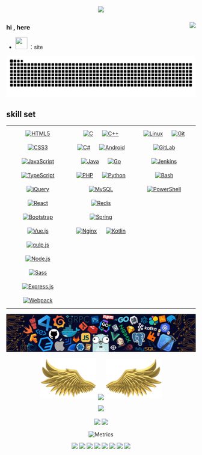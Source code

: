 <h1 align="center">
    <a href="https://www.roydon.top/">
        <img src="https://readme-typing-svg.herokuapp.com/?color=pink&lines=System.out.println(%22Hello%20World%22);console.log(%22https%3A%2F%2Fwww%2Eroydon%2Etop%22)&center=true&size=20">
    </a>
</h1>

[//]: # (访客数统计)
<img align="right" src="https://count.getloli.com/get/@:roydonGuo?theme=asoul">

### hi , here

- <a target="_blank" href="https://www.roydon.top/"><code><img height="32" width="32" src="https://bu.dusays.com/2022/11/17/6375f7ca6d26b.png"></code></a>
  ：site

[//]: # (贪吃蛇代码贡献图)

[//]: # (<div align="center"><img src="https://gcore.jsdelivr.net/gh/roydonGuo/roydonGuo/assets/github-contribution-grid-snake.svg" alt="snake"/></div>)
<picture>
  <source media="(prefers-color-scheme: dark)" srcset="https://raw.githubusercontent.com/roydonGuo/roydonGuo/output/github-contribution-grid-snake-dark.svg">
  <source media="(prefers-color-scheme: light)" srcset="https://raw.githubusercontent.com/roydonGuo/roydonGuo/output/github-contribution-grid-snake.svg">
  <img alt="github contribution grid snake animation" src="https://raw.githubusercontent.com/roydonGuo/roydonGuo/output/github-contribution-grid-snake.svg">
</picture>

## skill set

<table><tr><td valign="top" width="33%">

<div align="center">  
<a href="https://en.wikipedia.org/wiki/HTML5" target="_blank"><img style="margin: 10px" src="https://profilinator.rishav.dev/skills-assets/html5-original-wordmark.svg" alt="HTML5" height="32" /></a>
<a href="https://www.w3schools.com/css/" target="_blank"><img style="margin: 10px" src="https://profilinator.rishav.dev/skills-assets/css3-original-wordmark.svg" alt="CSS3" height="32" /></a>  
<a href="https://www.javascript.com/" target="_blank"><img style="margin: 10px" src="https://profilinator.rishav.dev/skills-assets/javascript-original.svg" alt="JavaScript" height="32" /></a>  
<a href="https://www.typescriptlang.org/" target="_blank"><img style="margin: 10px" src="https://profilinator.rishav.dev/skills-assets/typescript-original.svg" alt="TypeScript" height="32" /></a>
<a href="https://jquery.com/" target="_blank"><img style="margin: 10px" src="https://profilinator.rishav.dev/skills-assets/jquery.png" alt="jQuery" height="32" /></a>
<a href="https://reactjs.org/" target="_blank"><img style="margin: 10px" src="https://profilinator.rishav.dev/skills-assets/react-original-wordmark.svg" alt="React" height="32" /></a>  
<a href="https://getbootstrap.com/docs/3.4/javascript/" target="_blank"><img style="margin: 10px" src="https://profilinator.rishav.dev/skills-assets/bootstrap-plain.svg" alt="Bootstrap" height="32" /></a>  
<a href="https://vuejs.org/" target="_blank"><img style="margin: 10px" src="https://profilinator.rishav.dev/skills-assets/vuejs-original-wordmark.svg" alt="Vue.js" height="32" /></a>  
<a href="https://gulpjs.com/" target="_blank"><img style="margin: 10px" src="https://profilinator.rishav.dev/skills-assets/gulp-plain.svg" alt="gulp.js" height="32" /></a>  
<a href="https://nodejs.org/" target="_blank"><img style="margin: 10px" src="https://profilinator.rishav.dev/skills-assets/nodejs-original-wordmark.svg" alt="Node.js" height="32" /></a>  
<a href="https://sass-lang.com/" target="_blank"><img style="margin: 10px" src="https://profilinator.rishav.dev/skills-assets/sass-original.svg" alt="Sass" height="32" /></a>  
<a href="https://expressjs.com/" target="_blank"><img style="margin: 10px" src="https://profilinator.rishav.dev/skills-assets/express-original-wordmark.svg" alt="Express.js" height="32" /></a>  
<a href="https://webpack.js.org/" target="_blank"><img style="margin: 10px" src="https://profilinator.rishav.dev/skills-assets/webpack-original.svg" alt="Webpack" height="32" /></a>  
</div>

</td><td valign="top" width="33%">

<div align="center">  
<a href="https://www.cprogramming.com/" target="_blank"><img style="margin: 10px" src="https://profilinator.rishav.dev/skills-assets/c-original.svg" alt="C" height="32" /></a>  
<a href="https://www.cplusplus.com/" target="_blank"><img style="margin: 10px" src="https://profilinator.rishav.dev/skills-assets/cplusplus-original.svg" alt="C++" height="32" /></a>  
<a href="https://docs.microsoft.com/en-us/dotnet/csharp/" target="_blank"><img style="margin: 10px" src="https://profilinator.rishav.dev/skills-assets/csharp-original.svg" alt="C#" height="32" /></a>  
<a href="https://www.android.com/intl/en_in/" target="_blank"><img style="margin: 10px" src="https://profilinator.rishav.dev/skills-assets/android-original-wordmark.svg" alt="Android" height="32" /></a>  
<a href="https://www.java.com/" target="_blank"><img style="margin: 10px" src="https://profilinator.rishav.dev/skills-assets/java-original-wordmark.svg" alt="Java" height="32" /></a>  
<a href="https://go.dev/" target="_blank"><img style="margin: 10px" src="https://profilinator.rishav.dev/skills-assets/go-original.svg" alt="Go" height="32" /></a>  
<a href="https://www.php.net/" target="_blank"><img style="margin: 10px" src="https://profilinator.rishav.dev/skills-assets/php-original.svg" alt="PHP" height="32" /></a>  
<a href="https://www.python.org/" target="_blank"><img style="margin: 10px" src="https://profilinator.rishav.dev/skills-assets/python-original.svg" alt="Python" height="32" /></a>  
<a href="https://www.mysql.com/" target="_blank"><img style="margin: 10px" src="https://profilinator.rishav.dev/skills-assets/mysql-original-wordmark.svg" alt="MySQL" height="32" /></a>  
<a href="https://redis.io/" target="_blank"><img style="margin: 10px" src="https://profilinator.rishav.dev/skills-assets/redis-original-wordmark.svg" alt="Redis" height="32" /></a>  
<a href="https://docs.spring.io/spring-framework/docs/3.0.x/reference/expressions.html#:~:text=The%20Spring%20Expression%20Language%20(SpEL,and%20basic%20string%20templating%20functionality." target="_blank"><img style="margin: 10px" src="https://profilinator.rishav.dev/skills-assets/springio-icon.svg" alt="Spring" height="32" /></a>  
<a href="https://www.nginx.com/" target="_blank"><img style="margin: 10px" src="https://profilinator.rishav.dev/skills-assets/nginx-original.svg" alt="Nginx" height="32" /></a>  
<a href="https://kotlinlang.org/" target="_blank"><img style="margin: 10px" src="https://profilinator.rishav.dev/skills-assets/kotlinlang-icon.svg" alt="Kotlin" height="32" /></a>  
</div>

</td><td valign="top" width="33%">

<div align="center">  
<a href="https://www.linux.org/" target="_blank"><img style="margin: 10px" src="https://profilinator.rishav.dev/skills-assets/linux-original.svg" alt="Linux" height="32" /></a>  
<a href="https://github.com/" target="_blank"><img style="margin: 10px" src="https://profilinator.rishav.dev/skills-assets/git-scm-icon.svg" alt="Git" height="32" /></a>  
<a href="https://about.gitlab.com/" target="_blank"><img style="margin: 10px" src="https://profilinator.rishav.dev/skills-assets/gitlab.svg" alt="GitLab" height="32" /></a>  
<a href="https://www.jenkins.io/" target="_blank"><img style="margin: 10px" src="https://profilinator.rishav.dev/skills-assets/jenkins-icon.svg" alt="Jenkins" height="32" /></a>  
<a href="https://www.gnu.org/software/bash/" target="_blank"><img style="margin: 10px" src="https://profilinator.rishav.dev/skills-assets/gnu_bash-icon.svg" alt="Bash" height="32" /></a>  
<a href="https://docs.microsoft.com/en-us/powershell/" target="_blank"><img style="margin: 10px" src="https://profilinator.rishav.dev/skills-assets/powershell.png" alt="PowerShell" height="32" /></a>  
</div>

</td></tr></table>  

[//]: # (lan-bar)
<div align="center"><img src="./images/lan-bar.jpg" /></div>
<p align="center">
  <img width="150" src="./images/left-wing.png" />
  <img align="center" src="https://github-readme-streak-stats.herokuapp.com/?user=roydonGuo&theme=dracula&hide_border=true" />
  <img width="150" src="./images/right-wing.png" />
</p>

[//]: # (GitHub奖杯🏆)
<div align="center">
<img  src="https://github-profile-trophy.vercel.app/?username=roydonGuo&theme=gruvbox&row=1&column=7&no-frame=true&no-bg=true" /></div>
<br>

[//]: # (代码统计)
<div align="center">
  <img height="137px" src="https://github-readme-stats.vercel.app/api?username=roydonGuo&hide_title=true&hide_border=true&show_icons=trueline_height=21&text_color=000&icon_color=000&bg_color=0,ea6161,ffc64d,fffc4d,52fa5a&theme=graywhite" />
  <img height="137px" src="https://github-readme-stats.vercel.app/api/top-langs/?username=roydonGuo&hide_title=true&hide_border=true&layout=compact&langs_count=10&text_color=000&icon_color=fff&bg_color=0,52fa5a,4dfcff,c64dff&theme=graywhite" />
</div>

[//]: # (Metrics)
<div align="center">

![Metrics](https://metrics.lecoq.io/roydonGuo?template=classic&base=header%2C%20activity%2C%20community%2C%20repositories%2C%20metadata&base.indepth=false&base.hireable=false&base.skip=false&config.timezone=Asia%2FShanghai)

</div>
<!-- ### 开源项目 -->
<div align="center">  
    
[![](https://github-readme-stats.vercel.app/api/pin/?username=roydonGuo&repo=weather-forcast&theme=jolly)](https://github.com/roydonGuo/weather-forcast) 
[![](https://github-readme-stats.vercel.app/api/pin/?username=roydonGuo&repo=ZutShop&theme=jolly)](https://github.com/roydonGuo/ZutShop) 
[![](https://github-readme-stats.vercel.app/api/pin/?username=roydonGuo&repo=user-manage&theme=jolly)](https://github.com/roydonGuo/user-manage) 
[![](https://github-readme-stats.vercel.app/api/pin/?username=roydonGuo&repo=Mybatis-Plus-Generator&theme=jolly)](https://github.com/roydonGuo/Mybatis-Plus-Generator) 
[![](https://github-readme-stats.vercel.app/api/pin/?username=roydonGuo&repo=leetcode-practice&theme=jolly)](https://github.com/roydonGuo/leetcode-practice) 
[![](https://github-readme-stats.vercel.app/api/pin/?username=roydonGuo&repo=community-android&theme=jolly)](https://github.com/roydonGuo/community-android) 
[![](https://github-readme-stats.vercel.app/api/pin/?username=roydonGuo&repo=wallhaven-born&theme=jolly)](https://github.com/roydonGuo/wallhaven-born) 
[![](https://github-readme-stats.vercel.app/api/pin/?username=roydonGuo&repo=node-born&theme=jolly)](https://github.com/roydonGuo/node-born) 
</div>
<br>

[//]: # (github活跃度)

[//]: # ([![]&#40;https://activity-graph.herokuapp.com/graph?username=roydonGuo&theme=dracula&radius=20&#41;]&#40;https://github.com/ashutosh00710/github-readme-activity-graph&#41;)
